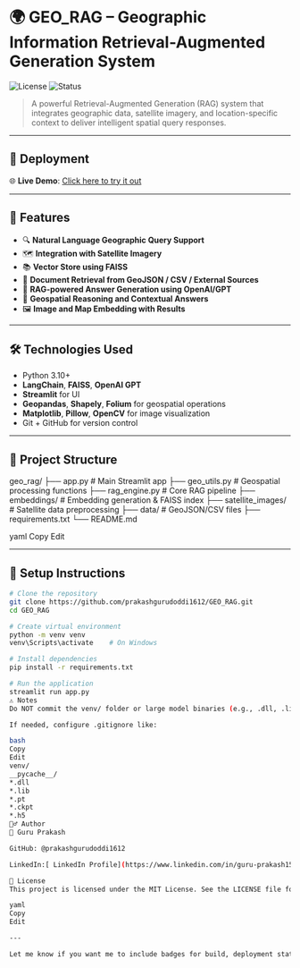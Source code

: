 # 🌍 GEO_RAG – Geographic Information Retrieval-Augmented Generation System

![License](https://img.shields.io/badge/license-MIT-blue.svg)
![Status](https://img.shields.io/badge/status-Active-brightgreen)

> A powerful Retrieval-Augmented Generation (RAG) system that integrates geographic data, satellite imagery, and location-specific context to deliver intelligent spatial query responses.

---

## 🚀 Deployment

🌐 **Live Demo**: [Click here to try it out](https://georag-geazkvkcfd59vznr34mvcb.streamlit.app/)

---

## 🧠 Features

- 🔍 **Natural Language Geographic Query Support**
- 🗺️ **Integration with Satellite Imagery**
- 📚 **Vector Store using FAISS**
- 🧾 **Document Retrieval from GeoJSON / CSV / External Sources**
- 🤖 **RAG-powered Answer Generation using OpenAI/GPT**
- 📍 **Geospatial Reasoning and Contextual Answers**
- 🖼️ **Image and Map Embedding with Results**

---

## 🛠️ Technologies Used

- Python 3.10+
- **LangChain**, **FAISS**, **OpenAI GPT**
- **Streamlit** for UI
- **Geopandas**, **Shapely**, **Folium** for geospatial operations
- **Matplotlib**, **Pillow**, **OpenCV** for image visualization
- Git + GitHub for version control

---

## 📁 Project Structure

geo_rag/
├── app.py # Main Streamlit app
├── geo_utils.py # Geospatial processing functions
├── rag_engine.py # Core RAG pipeline
├── embeddings/ # Embedding generation & FAISS index
├── satellite_images/ # Satellite data preprocessing
├── data/ # GeoJSON/CSV files
├── requirements.txt
└── README.md

yaml
Copy
Edit

---

## 🧪 Setup Instructions

```bash
# Clone the repository
git clone https://github.com/prakashgurudoddi1612/GEO_RAG.git
cd GEO_RAG

# Create virtual environment
python -m venv venv
venv\Scripts\activate    # On Windows

# Install dependencies
pip install -r requirements.txt

# Run the application
streamlit run app.py
⚠️ Notes
Do NOT commit the venv/ folder or large model binaries (e.g., .dll, .lib, .pt files).

If needed, configure .gitignore like:

bash
Copy
Edit
venv/
__pycache__/
*.dll
*.lib
*.pt
*.ckpt
*.h5
🙋‍♂️ Author
👤 Guru Prakash

GitHub: @prakashgurudoddi1612

LinkedIn:[ LinkedIn Profile](https://www.linkedin.com/in/guru-prakash1516/)

📄 License
This project is licensed under the MIT License. See the LICENSE file for more details.

yaml
Copy
Edit

---

Let me know if you want me to include badges for build, deployment status, or if you're deploying via


